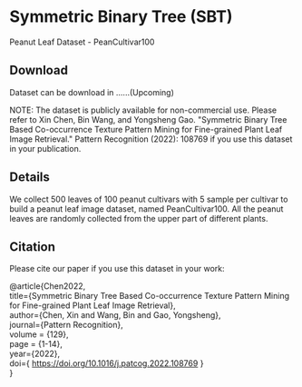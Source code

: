 # Symmetric Binary Tree (SBT)
Peanut Leaf Dataset - PeanCultivar100
## Download  
Dataset can be download in ......(Upcoming)    

NOTE: The dataset is publicly available for non-commercial use. Please refer to Xin Chen, Bin Wang, and Yongsheng Gao. "Symmetric Binary Tree Based Co-occurrence Texture Pattern Mining for Fine-grained Plant Leaf Image Retrieval." Pattern Recognition (2022): 108769 if you use this dataset in your publication.

## Details  
We collect 500 leaves of 100 peanut cultivars with 5 sample per cultivar to build a peanut leaf image dataset, named PeanCultivar100. All the peanut leaves are randomly collected from the upper part of different plants.  


## Citation

Please cite our paper if you use this dataset in your work:  

@article{Chen2022,  
 title={Symmetric Binary Tree Based Co-occurrence Texture Pattern Mining for Fine-grained Plant Leaf Image Retrieval},  
 author={Chen, Xin and Wang, Bin and Gao, Yongsheng},   
 journal={Pattern Recognition},   
 volume = {129},   
 page = {1-14},    
 year={2022},    
 doi={ https://doi.org/10.1016/j.patcog.2022.108769 }   
}   
